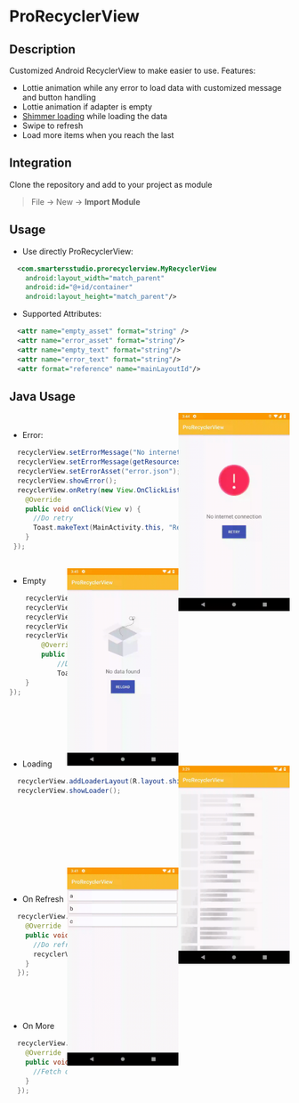 # ProRecyclerView

## Description
Customized Android RecyclerView to make easier to use.
Features:
* Lottie animation while any error to load data with customized message and button handling
* Lottie animation if adapter is empty
* [Shimmer loading](https://facebook.github.io/shimmer-android/ "Shimmer effect for Android") while loading the data
* Swipe to refresh
* Load more items when you reach the last

## Integration
Clone the repository and add to your project as module
> File -> New -> **Import Module**

## Usage
* Use directly ProRecyclerView:
``` xml
  <com.smartersstudio.prorecyclerview.MyRecyclerView
    android:layout_width="match_parent"
    android:id="@+id/container"
    android:layout_height="match_parent"/>
```
* Supported Attributes:
``` xml
  <attr name="empty_asset" format="string" />
  <attr name="error_asset" format="string"/>
  <attr name="empty_text" format="string"/>
  <attr name="error_text" format="string"/>
  <attr format="reference" name="mainLayoutId"/>
```
## Java Usage
<img align="right" alt="Error Demo" src="https://github.com/SmarttersStudio/ProRecyclerView/blob/master/screenshots/Error.gif" width="200" />
<br>

* Error:
``` java
  recyclerView.setErrorMessage("No internet");
  recyclerView.setErrorMessage(getResources().getString(R.string.no_internet_connection));
  recyclerView.setErrorAsset("error.json");       //Lottie asset name
  recyclerView.showError();                       //Visible error layout to user
  recyclerView.onRetry(new View.OnClickListener() {
    @Override
    public void onClick(View v) {
      //Do retry
      Toast.makeText(MainActivity.this, "Retrying", Toast.LENGTH_SHORT).show();
    }
 });  
```

<br>
<img align="right" alt="Empty Demo" src="https://github.com/SmarttersStudio/ProRecyclerView/blob/master/screenshots/No%20data.gif" width="200" />

* Empty
``` java
	recyclerView.setEmptyMessage("No data found");
	recyclerView.setEmptyMessage(getResources().getString(R.string.no_data_found));
	recyclerView.setEmptyAsset("empty.json");       //Lottie asset name
	recyclerView.showEmpty();
	recyclerView.onReload(new View.OnClickListener() {
		@Override
		public void onClick(View v) {
			//Do reload
			Toast.makeText(MainActivity.this, "Reloading", Toast.LENGTH_SHORT).show();
	}
});
     
```

<br>

<img align="right" alt="Loading Demo" src="https://github.com/SmarttersStudio/ProRecyclerView/blob/master/screenshots/Loading.gif" width="200" />
<br><br><br>

* Loading
``` java
  recyclerView.addLoaderLayout(R.layout.shimmer_loader);    //shimmer loading layout
  recyclerView.showLoader();
```

<br><br><br><br><br><br>

<img align="right" alt="Refresh demo" src="https://github.com/SmarttersStudio/ProRecyclerView/blob/master/screenshots/Refresh.gif" width="200" />
<br><br>

* On Refresh
``` java
  recyclerView.setRefreshListener(new SwipeRefreshLayout.OnRefreshListener() {
    @Override
    public void onRefresh() {
      //Do refresh
      recyclerView.setRefreshing(false);  //Remove refreshing progress
    }
  });
```
<br><br><br>

* On More
``` java
  recyclerView.setOnMoreListener(new OnMoreListener() {
    @Override
    public void onMoreAsked(int overallItemsCount, int maxLastVisiblePosition) {
      //Fetch data
    }
  });
```
